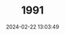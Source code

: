 ---
title: "1991"
category: "Arapaima gigas"
draft: false
date: 2024-02-22 13:03:49
languages:
  English: ["Arapaima", "Pirarucu"]
  French: ["Arapaïma", "Paiche"]
---